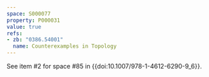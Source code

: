 ```yaml
---
space: S000077
property: P000031
value: true
refs:
- zb: "0386.54001"
  name: Counterexamples in Topology
---
```


See item #2 for space #85 in {{doi:10.1007/978-1-4612-6290-9_6}}.
